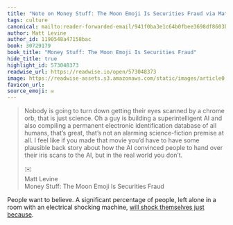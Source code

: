 ```yaml
---
title: "Note on Money Stuff: The Moon Emoji Is Securities Fraud via Matt Levine"
tags: culture
canonical: mailto:reader-forwarded-email/941f0ba3e1c64b0fbee3698df8603b92
author: Matt Levine
author_id: 1190548a47158bac
book: 30729179
book_title: "Money Stuff: The Moon Emoji Is Securities Fraud"
hide_title: true
highlight_id: 573048373
readwise_url: https://readwise.io/open/573048373
image: https://readwise-assets.s3.amazonaws.com/static/images/article0.00998d930354.png
favicon_url: 
source_emoji: ✉️
---
```


> Nobody is going to turn down getting their eyes scanned by a chrome orb, that is just science. Oh a guy is building a superintelligent AI and also compiling a permanent electronic identification database of all humans, that’s great, that’s not an alarming science-fiction premise at all. I feel like if you made that movie you’d have to have some plausible back story about how the AI convinced people to hand over their iris scans to the AI, but in the real world you don’t.
> <div class="quoteback-footer"><div class="quoteback-avatar"><span class="mini-emoji"> ✉️</span></div><div class="quoteback-metadata"><div class="metadata-inner"><span style="display:none">FROM:</span><div aria-label="Matt Levine" class="quoteback-author"> Matt Levine</div><div aria-label="Money Stuff: The Moon Emoji Is Securities Fraud" class="quoteback-title"> Money Stuff: The Moon Emoji Is Securities Fraud</div></div></div></div>

People want to believe. A significant percentage of people, left alone in a room with an electrical shocking machine, [will shock themselves just because](https://www.science.org/doi/10.1126/science.1250830).